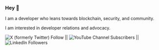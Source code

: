 
### Hey :wave:

I am a developer who leans towards blockchain, security, and community.

I am interested in developer relations and advocacy.

![X (formerly Twitter) Follow](https://img.shields.io/twitter/follow/udoka_am?style=for-the-badge&logo=x&logoSize=auto&labelColor=blue&link=https%3A%2F%2Fx.com%2Fudoka_AM) ||  ![YouTube Channel Subscribers](https://img.shields.io/youtube/channel/subscribers/UCg7PcGEygT1gNcjU1J5eWKw?style=for-the-badge&logoSize=auto&label=youtube) || 	![LinkedIn Followers](https://img.shields.io/badge/linkedin/[udoka,am](https://www.linkedin.com/in/udokaam)-%230077B5.svg?style=for-the-badge&logo=linkedin&logoColor=white)


